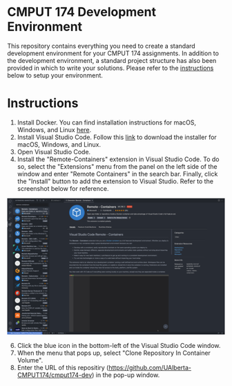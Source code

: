 # CMPUT 174 Development Environment
This repository contains everything you need to create a standard development environment for your CMPUT 174 assignments. In addition to the development environment, a standard project structure has also been provided in which to write your solutions. Please refer to the [instructions](#instructions) below to setup your environment.

# Instructions

1. Install Docker. You can find installation instructions for macOS, Windows, and Linux [here](https://docs.docker.com/get-docker/).
2. Install Visual Studio Code. Follow this [link](https://code.visualstudio.com/download) to download the installer for macOS, Windows, and Linux.
3. Open Visual Studio Code.
4. Install the "Remote-Containers" extension in Visual Studio Code. To do so, select the "Extensions" menu from the panel on the left side of the window and enter "Remote Containers" in the search bar. Finally, click the "Install" button to add the extension to Visual Studio. Refer to the screenshot below for reference.   

![Remote-Containers Screenshot](https://github.com/UAlberta-CMPUT174/cmput174-dev/blob/main/images/RemoteContainers.png?raw=true)  

6. Click the blue icon in the bottom-left of the Visual Studio Code window.
7. When the menu that pops up, select "Clone Repository In Container Volume".
8. Enter the URL of this repositiry (https://github.com/UAlberta-CMPUT174/cmput174-dev) in the pop-up window.
